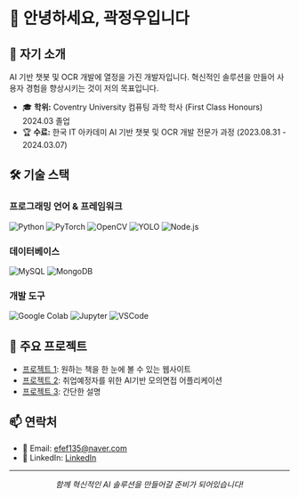 # 👋 안녕하세요, 곽정우입니다


## 🚀 자기 소개

AI 기반 챗봇 및 OCR 개발에 열정을 가진 개발자입니다. 혁신적인 솔루션을 만들어 사용자 경험을 향상시키는 것이 저의 목표입니다.

- 🎓 **학위:** Coventry University 컴퓨팅 과학 학사 (First Class Honours) 2024.03 졸업
- 🏆 **수료:** 한국 IT 아카데미 AI 기반 챗봇 및 OCR 개발 전문가 과정 (2023.08.31 - 2024.03.07)

## 🛠️ 기술 스택

### 프로그래밍 언어 & 프레임워크
![Python](https://img.shields.io/badge/-Python-3776AB?style=flat-square&logo=Python&logoColor=white)
![PyTorch](https://img.shields.io/badge/-PyTorch-EE4C2C?style=flat-square&logo=PyTorch&logoColor=white)
![OpenCV](https://img.shields.io/badge/-OpenCV-5C3EE8?style=flat-square&logo=OpenCV&logoColor=white)
![YOLO](https://img.shields.io/badge/-YOLO-00FFFF?style=flat-square&logo=YOLO&logoColor=black)
![Node.js](https://img.shields.io/badge/-Node.js-339933?style=flat-square&logo=Node.js&logoColor=white)

### 데이터베이스
![MySQL](https://img.shields.io/badge/-MySQL-4479A1?style=flat-square&logo=MySQL&logoColor=white)
![MongoDB](https://img.shields.io/badge/-MongoDB-47A248?style=flat-square&logo=MongoDB&logoColor=white)

### 개발 도구
![Google Colab](https://img.shields.io/badge/-Google%20Colab-F9AB00?style=flat-square&logo=Google%20Colab&logoColor=white)
![Jupyter](https://img.shields.io/badge/-Jupyter-F37626?style=flat-square&logo=Jupyter&logoColor=white)
![VSCode](https://img.shields.io/badge/-VSCode-007ACC?style=flat-square&logo=Visual%20Studio%20Code&logoColor=white)

<!--
## 📊 GitHub 통계

<p align="center">
  <img src="https://github-readme-stats.vercel.app/api?username=your-github-username&show_icons=true&theme=radical" alt="GitHub Stats">
</p>
-->

## 🌟 주요 프로젝트

- [프로젝트 1](링크): 원하는 책을 한 눈에 볼 수 있는 웹사이트
- [프로젝트 2](링크): 취업예정자를 위한 AI기반 모의면접 어플리케이션 
- [프로젝트 3](링크): 간단한 설명

## 📫 연락처

- 📧 Email: efef135@naver.com
- 💼 LinkedIn: [LinkedIn](https://www.linkedin.com/in/jeongwoo-kwak-7414a9290/)


---

<p align="center">
  <i>함께 혁신적인 AI 솔루션을 만들어갈 준비가 되어있습니다!</i>
</p>
